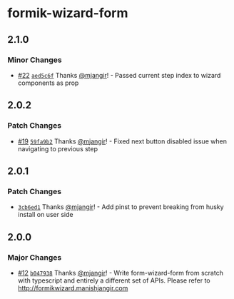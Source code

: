 # formik-wizard-form

## 2.1.0

### Minor Changes

- [#22](https://github.com/mjangir/formik-wizard-form/pull/22) [`aed5c6f`](https://github.com/mjangir/formik-wizard-form/commit/aed5c6f77346dbf5e6213475f43962b051089e7c) Thanks [@mjangir](https://github.com/mjangir)! - Passed current step index to wizard components as prop

## 2.0.2

### Patch Changes

- [#19](https://github.com/mjangir/formik-wizard-form/pull/19) [`59fa9b2`](https://github.com/mjangir/formik-wizard-form/commit/59fa9b2e057a22de122d162b1308054a81e202fd) Thanks [@mjangir](https://github.com/mjangir)! - Fixed next button disabled issue when navigating to previous step

## 2.0.1

### Patch Changes

- [`3cb6ed1`](https://github.com/mjangir/formik-wizard-form/commit/3cb6ed11fcf496a07aaf7e860b6874e62035d04a) Thanks [@mjangir](https://github.com/mjangir)! - Add pinst to prevent breaking from husky install on user side

## 2.0.0

### Major Changes

- [#12](https://github.com/mjangir/formik-wizard-form/pull/12) [`b047938`](https://github.com/mjangir/formik-wizard-form/commit/b0479385108026a66c0c10a7030d9fb3fd6600c9) Thanks [@mjangir](https://github.com/mjangir)! - Write form-wizard-form from scratch with typescript and entirely a different set of APIs. Please refer to http://formikwizard.manishjangir.com
